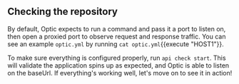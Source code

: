 ## Checking the repository

By default, Optic expects to run a command and pass it a port to listen on, then open a proxied port to observe request and response traffic. You can see an example `optic.yml` by running `cat optic.yml`{{execute "HOST1"}}.

To make sure everything is configured properly, run `api check start`. This will validate the application spins up as expected, and Optic is able to listen on the baseUrl. If everything's working well, let's move on to see it in action!